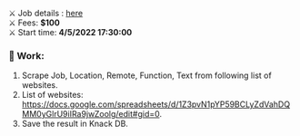 ⚔️ Job details : [here](https://www.upwork.com/jobs/~01be6b8b3fd3f2e740)<br>
⚔️ Fees: **$100**<br>
⚔️ Start time: **4/5/2022 17:30:00**<br>

### 📝 Work:
1. Scrape Job, Location, Remote, Function, Text from following list of websites.
2. List of websites: https://docs.google.com/spreadsheets/d/1Z3pvN1pYP59BCLyZdVahDQMM0yGlrU9iIRa9jwZoolg/edit#gid=0.
3. Save the result in Knack DB.
